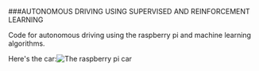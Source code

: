 ###AUTONOMOUS DRIVING USING SUPERVISED AND REINFORCEMENT LEARNING

Code for autonomous driving using the raspberry pi and machine learning algorithms.

Here's the car:![The raspberry pi car](https://github.com/ferbncode/AutoDrive/blob/master/car3.jpg "Car Image 1")
